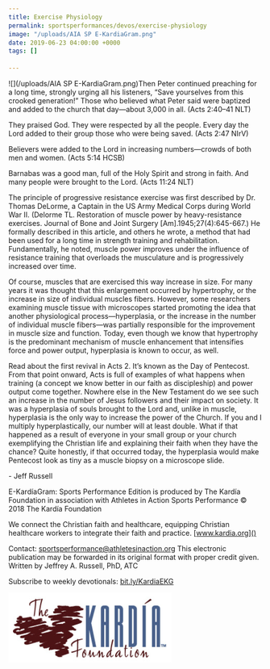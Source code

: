 ```yaml
---
title: Exercise Physiology
permalink: sportsperformances/devos/exercise-physiology
image: "/uploads/AIA SP E-KardiaGram.png"
date: 2019-06-23 04:00:00 +0000
tags: []

---
```

![](/uploads/AIA SP E-KardiaGram.png)Then Peter continued preaching for a long time, strongly urging all his listeners, “Save yourselves from this crooked generation!” Those who believed what Peter said were baptized and added to the church that day—about 3,000 in all. (Acts 2:40–41 NLT)

They praised God. They were respected by all the people. Every day the Lord added to their group those who were being saved. (Acts 2:47 NIrV)

Believers were added to the Lord in increasing numbers—crowds of both men and women. (Acts 5:14 HCSB)

Barnabas was a good man, full of the Holy Spirit and strong in faith. And many people were brought to the Lord. (Acts 11:24 NLT)

The principle of progressive resistance exercise was first described by Dr. Thomas DeLorme, a Captain in the US Army Medical Corps during World War II. (Delorme TL. Restoration of muscle power by heavy-resistance exercises. Journal of Bone and Joint Surgery \[Am\].1945;27(4):645-667.) He formally described in this article, and others he wrote, a method that had been used for a long time in strength training and rehabilitation. Fundamentally, he noted, muscle power improves under the influence of resistance training that overloads the musculature and is progressively increased over time.

Of course, muscles that are exercised this way increase in size. For many years it was thought that this enlargement occurred by hypertrophy, or the increase in size of individual muscles fibers. However, some researchers examining muscle tissue with microscopes started promoting the idea that another physiological process—hyperplasia, or the increase in the number of individual muscle fibers—was partially responsible for the improvement in muscle size and function. Today, even though we know that hypertrophy is the predominant mechanism of muscle enhancement that intensifies force and power output, hyperplasia is known to occur, as well.

Read about the first revival in Acts 2. It’s known as the Day of Pentecost. From that point onward, Acts is full of examples of what happens when training (a concept we know better in our faith as discipleship) and power output come together. Nowhere else in the New Testament do we see such an increase in the number of Jesus followers and their impact on society. It was a hyperplasia of souls brought to the Lord and, unlike in muscle, hyperplasia is the only way to increase the power of the Church. If you and I multiply hyperplastically, our number will at least double. What if that happened as a result of everyone in your small group or your church exemplifying the Christian life and explaining their faith when they have the chance? Quite honestly, if that occurred today, the hyperplasia would make Pentecost look as tiny as a muscle biopsy on a microscope slide.

\- Jeff Russell

E-KardíaGram: Sports Performance Edition is produced by The Kardía Foundation in association with Athletes in Action Sports Performance © 2018 The Kardía Foundation

We connect the Christian faith and healthcare, equipping Christian healthcare workers to integrate their faith and practice. [www.kardia.org]()

Contact: [sportsperformance@athletesinaction.org]() This electronic publication may be forwarded in its original format with proper credit given. Written by Jeffrey A. Russell, PhD, ATC

Subscribe to weekly devotionals: [bit.ly/KardiaEKG]()

![](/uploads/kardia.png)